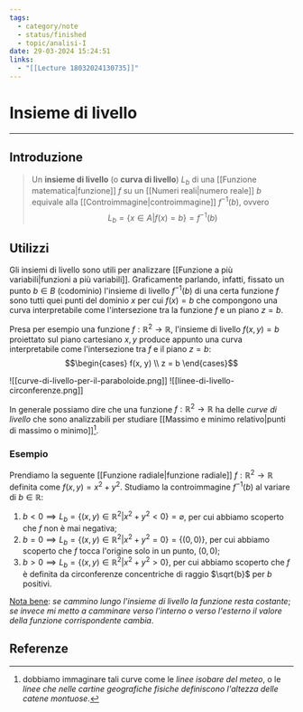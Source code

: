```yaml
---
tags:
  - category/note
  - status/finished
  - topic/analisi-I
date: 29-03-2024 15:24:51
links:
  - "[[Lecture 18032024130735]]"
---
```

# Insieme di livello
---
## Introduzione
> Un **insieme di livello** (o **curva di livello**) $L_{b}$ di una [[Funzione matematica|funzione]] $f$ su un [[Numeri reali|numero reale]] $b$ equivale alla [[Controimmagine|controimmagine]] $f^{-1}(b)$, ovvero
> $$L_{b} = \{x \in A | f(x) = b\} = f^{-1}(b)$$

## Utilizzi
Gli insiemi di livello sono utili per analizzare [[Funzione a più variabili|funzioni a più variabili]]. Graficamente parlando, infatti, fissato un punto $b \in B$ (codominio) l'insieme di livello $f^{-1}(b)$ di una certa funzione $f$ sono tutti quei punti del dominio $x$ per cui $f(x) = b$ che compongono una curva interpretabile come l'intersezione tra la funzione $f$ e un piano $z=b$.

Presa per esempio una funzione $f: \mathbb{R}^{2} \to \mathbb{R}$, l'insieme di livello $f(x, y) = b$ proiettato sul piano cartesiano $x, y$ produce appunto una curva interpretabile come l'intersezione tra $f$ e il piano $z = b$:
$$\begin{cases} f(x, y) \\ z = b \end{cases}$$

![[curve-di-livello-per-il-paraboloide.png]]
![[linee-di-livello-circonferenze.png]]

In generale possiamo dire che una funzione $f: \mathbb{R}^{2} \to \mathbb{R}$ ha delle _curve di livello_ che sono analizzabili per studiare [[Massimo e minimo relativo|punti di massimo o minimo]][^2].

### Esempio
Prendiamo la seguente [[Funzione radiale|funzione radiale]] $f: \mathbb{R}^{2} \to \mathbb{R}$ definita come $f(x, y) = x^{2} + y^{2}$. Studiamo la controimmagine $f^{-1}(b)$ al variare di $b \in \mathbb{R}$:
1. $b < 0 \implies L_{b} = \{(x, y) \in \mathbb{R}^{2} | x^{2}+y^{2} < 0\} = \varnothing$, per cui abbiamo scoperto che $f$ non è mai negativa;
2. $b = 0 \implies L_{b} = \{(x, y) \in \mathbb{R}^{2} | x^{2}+y^{2} = 0\} = \{(0, 0)\}$, per cui abbiamo scoperto che $f$ tocca l'origine solo in un punto, $(0, 0)$;
3. $b > 0 \implies L_{b} = \{(x, y) \in \mathbb{R}^{2} | x^{2}+y^{2} > 0\}$, per cui abbiamo scoperto che $f$ è definita da circonferenze concentriche di raggio $\sqrt{b}$ per $b$ positivi.

<u>Nota bene</u>: _se cammino lungo l'insieme di livello la funzione resta costante_; _se invece mi metto a camminare verso l'interno o verso l'esterno il valore della funzione corrispondente cambia_.

## Referenze
[^2]: dobbiamo immaginare tali curve come le _linee isobare del meteo_, o le _linee che nelle cartine geografiche fisiche definiscono l'altezza delle catene montuose_.